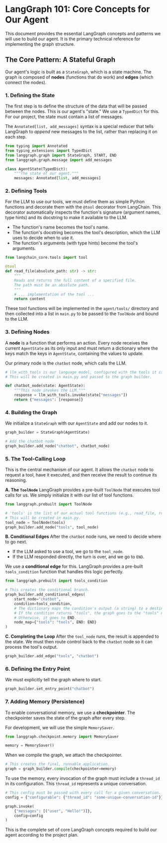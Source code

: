 # LangGraph 101: Core Concepts for Our Agent

This document provides the essential LangGraph concepts and patterns we will use to build our agent. It is the primary technical reference for implementing the graph structure.

## The Core Pattern: A Stateful Graph

Our agent's logic is built as a `StateGraph`, which is a state machine. The graph is composed of **nodes** (functions that do work) and **edges** (which connect the nodes).

### 1. Defining the State

The first step is to define the structure of the data that will be passed between the nodes. This is our agent's "state." We use a `TypedDict` for this. For our project, the state must contain a list of messages.

The `Annotated[list, add_messages]` syntax is a special reducer that tells LangGraph to *append* new messages to the list, rather than replacing it on each step.

```python
from typing import Annotated
from typing_extensions import TypedDict
from langgraph.graph import StateGraph, START, END
from langgraph.graph.message import add_messages

class AgentState(TypedDict):
    """The state of our agent."""
    messages: Annotated[list, add_messages]
```

### 2. Defining Tools

For the LLM to use our tools, we must define them as simple Python functions and decorate them with the `@tool` decorator from LangChain. This decorator automatically inspects the function's signature (argument names, type hints) and its docstring to make it available to the LLM.

-   The function's name becomes the tool's name.
-   The function's docstring becomes the tool's description, which the LLM uses to decide when to use it.
-   The function's arguments (with type hints) become the tool's arguments.

```python
from langchain_core.tools import tool

@tool
def read_file(absolute_path: str) -> str:
    """
    Reads and returns the full content of a specified file.
    The path must be an absolute path.
    """
    # ... implementation of the tool ...
    return content
```

These tool functions will be implemented in the `agent/tools/` directory and then collected into a list in `main.py` to be passed to the `ToolNode` and bound to the LLM.

### 3. Defining Nodes

A **node** is a function that performs an action. Every node receives the current `AgentState` as its only input and must return a dictionary where the keys match the keys in `AgentState`, containing the values to update.

Our primary node is the `chatbot` node, which calls the LLM.

```python
# llm_with_tools is our language model, configured with the tools it can use.
# This will be created in main.py and passed to the graph builder.

def chatbot_node(state: AgentState):
    """This node invokes the LLM."""
    response = llm_with_tools.invoke(state["messages"])
    return {"messages": [response]}
```

### 4. Building the Graph

We initialize a `StateGraph` with our `AgentState` and add our nodes to it.

```python
graph_builder = StateGraph(AgentState)

# Add the chatbot node
graph_builder.add_node("chatbot", chatbot_node)
```

### 5. The Tool-Calling Loop

This is the central mechanism of our agent. It allows the `chatbot` node to request a tool, have it executed, and then receive the result to continue its reasoning.

**A. The `ToolNode`**
LangGraph provides a pre-built `ToolNode` that executes tool calls for us. We simply initialize it with our list of tool functions.

```python
from langgraph.prebuilt import ToolNode

# 'tools' is the list of our actual tool functions (e.g., read_file, run_shell_command)
# This will be created in main.py.
tool_node = ToolNode(tools)
graph_builder.add_node("tools", tool_node)
```

**B. Conditional Edges**
After the `chatbot` node runs, we need to decide where to go next.
- If the LLM asked to use a tool, we go to the `tool_node`.
- If the LLM responded directly, the turn is over, and we go to `END`.

We use a **conditional edge** for this. LangGraph provides a pre-built `tools_condition` function that handles this logic perfectly.

```python
from langgraph.prebuilt import tools_condition

# This creates the conditional branch.
graph_builder.add_conditional_edges(
    start_node="chatbot",
    condition=tools_condition,
    # The dictionary maps the condition's output (a string) to a destination node.
    # If the condition returns "tools", the graph goes to the "tools" node.
    # Otherwise, it goes to END.
    node_map={"tools": "tools", END: END}
)
```

**C. Completing the Loop**
After the `tool_node` runs, the result is appended to the state. We must then route control back to the `chatbot` node so it can process the tool's output.

```python
graph_builder.add_edge("tools", "chatbot")
```

### 6. Defining the Entry Point

We must explicitly tell the graph where to start.

```python
graph_builder.set_entry_point("chatbot")
```

### 7. Adding Memory (Persistence)

To enable conversational memory, we use a **checkpointer**. The checkpointer saves the state of the graph after every step.

For development, we will use the simple `MemorySaver`.

```python
from langgraph.checkpoint.memory import MemorySaver

memory = MemorySaver()
```

When we compile the graph, we attach the checkpointer.

```python
# This creates the final, runnable application.
graph = graph_builder.compile(checkpointer=memory)
```

To use the memory, every invocation of the graph must include a `thread_id` in its configuration. This `thread_id` represents a unique conversation.

```python
# This config must be passed with every call for a given conversation.
config = {"configurable": {"thread_id": "some-unique-conversation-id"}}

graph.invoke(
    {"messages": [("user", "Hello!")]},
    config=config
)
```

This is the complete set of core LangGraph concepts required to build our agent according to the project plan.
